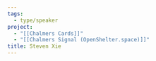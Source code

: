```yaml
---
tags:
  - type/speaker
project:
  - "[[Chalmers Cards]]"
  - "[[Chalmers Signal (OpenShelter.space)]]"
title: Steven Xie
---
```


